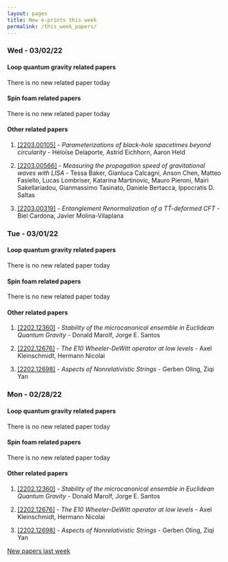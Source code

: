 ```yaml
---
layout: pages
title: New e-prints this week
permalink: /this_week_papers/
---
```




### Wed - 03/02/22

#### Loop quantum gravity related papers

There is no new related paper today 

#### Spin foam related papers

There is no new related paper today 



#### Other related papers

1. [[2203.00105]](https://arxiv.org/abs/2203.00105) - *Parameterizations of black-hole spacetimes beyond circularity* - Héloïse Delaporte, Astrid Eichhorn, Aaron Held

1. [[2203.00566]](https://arxiv.org/abs/2203.00566) - *Measuring the propagation speed of gravitational waves with LISA* - Tessa Baker, Gianluca Calcagni, Anson Chen, Matteo Fasiello, Lucas Lombriser, Katarina Martinovic, Mauro Pieroni, Mairi Sakellariadou, Gianmassimo Tasinato, Daniele Bertacca, Ippocratis D. Saltas

1. [[2203.00319]](https://arxiv.org/abs/2203.00319) - *Entanglement Renormalization of a $T\bar{T}$-deformed CFT* - Biel Cardona, Javier Molina-Vilaplana



### Tue - 03/01/22

#### Loop quantum gravity related papers

There is no new related paper today 

#### Spin foam related papers

There is no new related paper today 



#### Other related papers

1. [[2202.12360]](https://arxiv.org/abs/2202.12360) - *Stability of the microcanonical ensemble in Euclidean Quantum Gravity* - Donald Marolf, Jorge E. Santos

1. [[2202.12676]](https://arxiv.org/abs/2202.12676) - *The E10 Wheeler-DeWitt operator at low levels* - Axel Kleinschmidt, Hermann Nicolai

1. [[2202.12698]](https://arxiv.org/abs/2202.12698) - *Aspects of Nonrelativistic Strings* - Gerben Oling, Ziqi Yan



### Mon - 02/28/22

#### Loop quantum gravity related papers

There is no new related paper today 

#### Spin foam related papers

There is no new related paper today 



#### Other related papers

1. [[2202.12360]](https://arxiv.org/abs/2202.12360) - *Stability of the microcanonical ensemble in Euclidean Quantum Gravity* - Donald Marolf, Jorge E. Santos

1. [[2202.12676]](https://arxiv.org/abs/2202.12676) - *The E10 Wheeler-DeWitt operator at low levels* - Axel Kleinschmidt, Hermann Nicolai

1. [[2202.12698]](https://arxiv.org/abs/2202.12698) - *Aspects of Nonrelativistic Strings* - Gerben Oling, Ziqi Yan






[New papers last week]({{site.url}}/archived/weekly/pre-prints/2022/02/28/archived_weekly_papers.html)